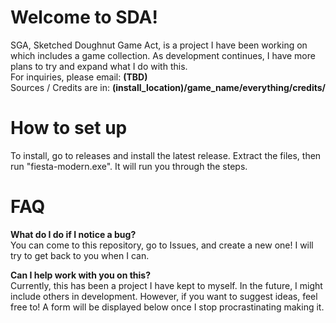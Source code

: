 # Welcome to SDA!

SGA, Sketched Doughnut Game Act, is a project I have been working on which includes a game collection. As development continues, I have more plans to try and expand what I do with this. <br>
For inquiries, please email: **(TBD)** <br>
Sources / Credits are in: **(install_location)/game_name/everything/credits/**

# How to set up 

To install, go to releases and install the latest release. Extract the files, then run "fiesta-modern.exe". It will run you through the steps. 

# FAQ

**What do I do if I notice a bug?** <br>
You can come to this repository, go to Issues, and create a new one! I will try to get back to you when I can.

**Can I help work with you on this?** <br>
Currently, this has been a project I have kept to myself. In the future, I might include others in development. However, if you want to suggest ideas, feel free to! A form will be displayed below once I stop procrastinating making it.
